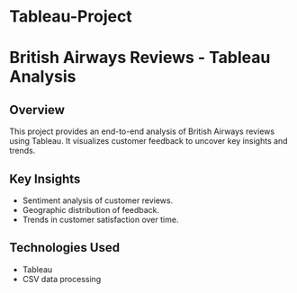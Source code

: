 # Tableau-Project

# British Airways Reviews - Tableau Analysis  

## Overview  
This project provides an end-to-end analysis of British Airways reviews using Tableau. It visualizes customer feedback to uncover key insights and trends.  

## Key Insights  
- Sentiment analysis of customer reviews.  
- Geographic distribution of feedback.  
- Trends in customer satisfaction over time.  

## Technologies Used  
- Tableau  
- CSV data processing  
